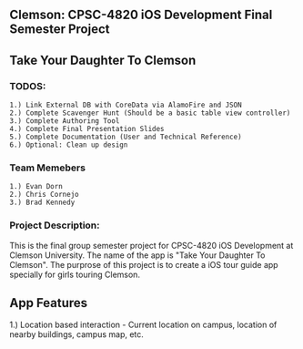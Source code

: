 ## Clemson: CPSC-4820 iOS Development Final Semester Project 
## Take Your Daughter To Clemson

### TODOS:
    1.) Link External DB with CoreData via AlamoFire and JSON
    2.) Complete Scavenger Hunt (Should be a basic table view controller) 
    3.) Complete Authoring Tool
    4.) Complete Final Presentation Slides
    5.) Complete Documentation (User and Technical Reference)
    6.) Optional: Clean up design

### Team Memebers
    1.) Evan Dorn
    2.) Chris Cornejo
    3.) Brad Kennedy

### Project Description:
This is the final group semester project for CPSC-4820 iOS Development at Clemson University. The name of the app is "Take Your Daughter To Clemson". The purprose of this project is to create a iOS tour guide app specially for girls touring Clemson. 

## App Features
1.) Location based interaction - Current location on campus, location of nearby buildings, campus map, etc.
